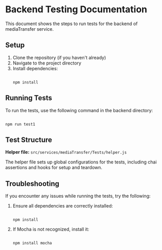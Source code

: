 # Backend Testing Documentation

This document shows the steps to run tests for the backend of mediaTransfer service.

## Setup

1. Clone the repository (if you haven't already)
2. Navigate to the project directory
3. Install dependencies:
   ```

   npm install
   
   ```

## Running Tests

To run the tests, use the following command in the backend directory:

```

npm run test1

```

## Test Structure

**Helper file:** `src/services/mediaTransfer/Tests/helper.js`

The helper file sets up global configurations for the tests, including chai assertions and hooks for setup and teardown.

## Troubleshooting

If you encounter any issues while running the tests, try the following:

1. Ensure all dependencies are correctly installed:
   ```

   npm install

   ```

2. If Mocha is not recognized, install it:
   ```

   npm install mocha

   ```